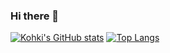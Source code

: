 ### Hi there 👋

[![Kohki's GitHub stats](https://github-readme-stats.vercel.app/api?username=k-84mo10&count_private=true&theme=vue-dark&show_icons=true)](https://github.com/k-84mo10/github-readme-stats)
[![Top Langs](https://github-readme-stats.vercel.app/api/top-langs/?username=k-84mo10&count_private=true&theme=vue-dark&show_icons=true&layout=compact)](https://github.com/k-84mo10/github-readme-stats)

<!--
**k-84mo10/k-84mo10** is a ✨ _special_ ✨ repository because its `README.md` (this file) appears on your GitHub profile.

Here are some ideas to get you started:

- 🔭 I’m currently working on ...
- 🌱 I’m currently learning ...
- 👯 I’m looking to collaborate on ...
- 🤔 I’m looking for help with ...
- 💬 Ask me about ...
- 📫 How to reach me: ...
- 😄 Pronouns: ...
- ⚡ Fun fact: ...
-->

